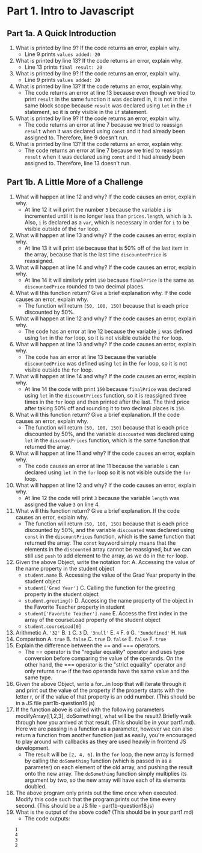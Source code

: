 # Part 1. Intro to Javascript

## Part 1a. A Quick Introduction

1. What is printed by line 9? If the code returns an error, explain why.
   * Line 9 prints `values added: 20`
2. What is printed by line 13? If the code returns an error, explain why.
   * Line 13 prints `final result: 20`
3. What is printed by line 9? If the code returns an error, explain why.
   * Line 9 prints `values added: 20`
4. What is printed by line 13? If the code returns an error, explain why.
   * The code returns an error at line 13 because even though we tried to print `result` in the same function it was declared in, it is not in the same block scope because `result` was declared using `let` in the `if` statement, so it is only visible in the `if` statement.
5. What is printed by line 9? If the code returns an error, explain why.
   * The code returns an error at line 7 because we tried to reassign `result` when it was declared using `const` and it had already been assigned to. Therefore, line 9 doesn't run.
6. What is printed by line 13? If the code returns an error, explain why.
   * The code returns an error at line 7 because we tried to reassign `result` when it was declared using `const` and it had already been assigned to. Therefore, line 13 doesn't run.


## Part 1b. A Little More of a Challenge

1. What will happen at line 12 and why? If the code causes an error, explain why.
   * At line 12 it will print the number `3` because the variable `i` is incremented until it is no longer less than `prices.length`, which is `3`. Also, `i` is declared as a `var`, which is necessary in order for `i` to be visible outside of the `for` loop.
2. What will happen at line 13 and why? If the code causes an error, explain why.
   * At line 13 it will print `150` because that is 50% off of the last item in the array, because that is the last time `discountedPrice` is reassigned.
3. What will happen at line 14 and why? If the code causes an error, explain why.
   * At line 14 it will similarly print `150` because `finalPrice` is the same as `discountedPrice` rounded to two decimal places.
4. What will this function return? Give a brief explanation why. If the code causes an error, explain why.
   * The function will return `[50, 100, 150]` because that is each price discounted by 50%.
5. What will happen at line 12 and why?  If the code causes an error, explain why.
   * The code has an error at line 12 because the variable `i` was defined using `let` in the `for` loop, so it is not visible outside the `for` loop.
6. What will happen at line 13 and why? If the code causes an error, explain why.
   * The code has an error at line 13 because the variable `discountedPrice` was defined using `let` in the `for` loop, so it is not visible outside the `for` loop.
7. What will happen at line 14 and why? If the code causes an error, explain why.
   * At line 14 the code with print `150` because `finalPrice` was declared using `let` in the `discountPrices` function, so it is reassigned three times in the `for` loop and then printed after the last. The third price after taking 50% off and rounding it to two decimal places is `150`.
8. What will this function return? Give a brief explanation. If the code causes an error, explain why.
   * The function will return `[50, 100, 150]` because that is each price discounted by 50%, and the variable `discounted` was declared using `let` in the `discountPrices` function, which is the same function that returned the array.
9.  What will happen at line 11 and why? If the code causes an error, explain why.
    * The code causes an error at line 11 because the variable `i` can declared using `let` in the `for` loop so it is not visible outside the `for` loop.
10. What will happen at line 12 and why? If the code causes an error, explain why.
    * At line 12 the code will print `3` because the variable `length` was assigned the value `3` on line 4.
11. What will this function return? Give a brief explanation. If the code causes an error, explain why.
    * The function will return `[50, 100, 150]` because that is each price discounted by 50%, and the variable `discounted` was declared using `const` in the `discountPrices` function, which is the same function that returned the array. The `const` keyword simply means that the elements in the `discounted` array cannot be reassigned, but we can still use `push` to add element to the array, as we do in the `for` loop.
12. Given the above Object, write the notation for:
    A. Accessing the value of the name property in the student object
       * `student.name`
    B. Accessing the value of the Grad Year property in the student object
       * `student['Grad Year']`
    C. Calling the function for the greeting property in the student object
       * `student.greeting()`
    D. Accessing the name property of the object in the Favorite Teacher property in student
       * `student['Favorite Teacher'].name`
    E. Access the first index in the array of the courseLoad property of the student object
       * `student.courseLoad[0]`
13. Arithmetic
    A. `'32'`
    B. `1`
    C. `3`
    D. `'3null'`
    E. `4`
    F. `0`
    G. `'3undefined'`
    H. `NaN`
14. Comparison
    A. `true`
    B. `false`
    C. `true`
    D. `false`
    E. `false`
    F. `true`
15. Explain the difference between the == and === operators.
    * The == operator is the "regular equality" operator and uses type conversion before comparing the value of the operands. On the other hand, the === operator is the "strict equality" operator and only returns `true` if the two operands have the same value and the same type.
16. Given the above Object, write a for...in loop that will iterate through it and print out the value of the property if the property starts with the letter r, or if the value of that property is an odd number.  (This should be in a JS file part1b-question16.js)
17. If the function above is called with the following parameters modifyArray([1,2,3], doSomething), what will be the result? Briefly walk through how you arrived at that result. (This should be in your part1.md). Here we are passing in a function as a parameter, however we can also return a function from another function just as easily, you're encouraged to play around with callbacks as they are used heavily in frontend JS development.
    * The result will be `[2, 4, 6]`. In the `for` loop, the new array is formed by calling the `doSomething` function (which is passed in as a parameter) on each element of the old array, and pushing the result onto the new array. The `doSomething` function simply multiplies its argument by two, so the new array will have each of its elements doubled.
18. The above program only prints out the time once when executed. Modify this code such that the program prints out the time every second.  (This should be a JS file - part1b-question18.js)
19. What is the output of the above code? (This should be in your part1.md)
    * The code outputs:
   ```
      1
      4
      3
      2
      
   ```